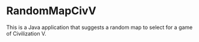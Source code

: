 # RandomMapCivV
This is a Java application that suggests a random map to select for a game of Civilization V.
